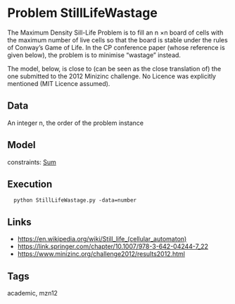 # Problem StillLifeWastage

The Maximum Density Sill-Life Problem is to fill an n ×n board of cells with the maximum number of live cells
so that the board is stable under the rules of Conway’s Game of Life.
In the CP conference paper (whose reference is given below), the problem is to minimise “wastage” instead.

The model, below, is close to (can be seen as the close translation of) the one submitted to the 2012 Minizinc challenge.
No Licence was explicitly mentioned (MIT Licence assumed).

## Data
  An integer n, the order of the problem instance

## Model
  constraints: [Sum](http://pycsp.org/documentation/constraints/Sum)

## Execution
```
  python StillLifeWastage.py -data=number
```

## Links
  - https://en.wikipedia.org/wiki/Still_life_(cellular_automaton)
  - https://link.springer.com/chapter/10.1007/978-3-642-04244-7_22
  - https://www.minizinc.org/challenge2012/results2012.html

## Tags
  academic, mzn12
